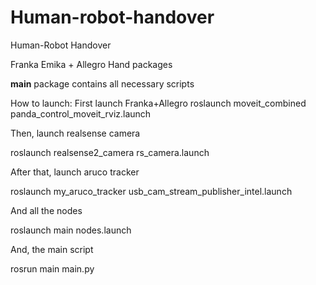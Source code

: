 # Human-robot-handover
Human-Robot Handover 

Franka Emika + Allegro Hand packages


**main** package contains all necessary scripts

How to launch:
First launch Franka+Allegro
 roslaunch moveit_combined panda_control_moveit_rviz.launch
 
Then, launch realsense camera

  roslaunch realsense2_camera rs_camera.launch 
  
After that, launch aruco tracker

  roslaunch my_aruco_tracker usb_cam_stream_publisher_intel.launch 
  
And all the nodes

  roslaunch main nodes.launch
  
And, the main script

  rosrun main main.py
